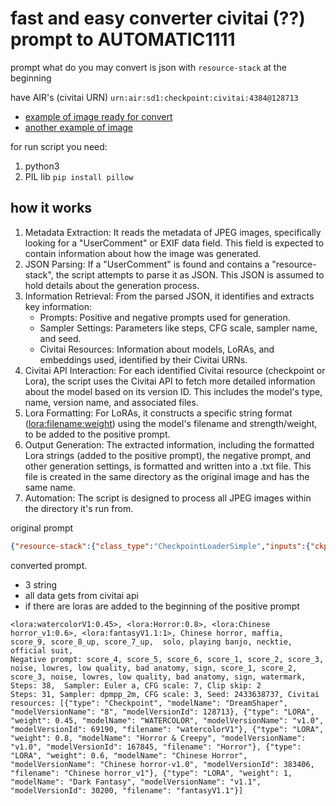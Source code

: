 # fast and easy converter civitai (??) prompt to AUTOMATIC1111

prompt what do you may convert is json with `resource-stack` at the beginning

have AIR's (civitai URN) `urn:air:sd1:checkpoint:civitai:4384@128713`

- [example of image ready for convert](https://civitai.com/images/21793336) 
- [another example of image](https://civitai.com/images/32155314)

for run script you need:
1. python3
2. PIL lib `pip install pillow`

## how it works
1. Metadata Extraction: It reads the metadata of JPEG images, specifically looking for a "UserComment" or EXIF data field. This field is expected to contain information about how the image was generated.
2. JSON Parsing: If a "UserComment" is found and contains a "resource-stack", the script attempts to parse it as JSON. This JSON is assumed to hold details about the generation process.
3. Information Retrieval: From the parsed JSON, it identifies and extracts key information:
   - Prompts: Positive and negative prompts used for generation.
   - Sampler Settings: Parameters like steps, CFG scale, sampler name, and seed.
   - Civitai Resources: Information about models, LoRAs, and embeddings used, identified by their Civitai URNs.
4. Civitai API Interaction: For each identified Civitai resource (checkpoint or Lora), the script uses the Civitai API to fetch more detailed information about the model based on its version ID. This includes the model's type, name, version name, and associated files.
5. Lora Formatting: For LoRAs, it constructs a specific string format (<lora:filename:weight>) using the model's filename and strength/weight, to be added to the positive prompt.
6. Output Generation: The extracted information, including the formatted Lora strings (added to the positive prompt), the negative prompt, and other generation settings, is formatted and written into a .txt file. This file is created in the same directory as the original image and has the same name.
7. Automation: The script is designed to process all JPEG images within the directory it's run from.

original prompt
```json
{"resource-stack":{"class_type":"CheckpointLoaderSimple","inputs":{"ckpt_name":"urn:air:sd1:checkpoint:civitai:4384@128713"}},"resource-stack-1":{"class_type":"LoraLoader","inputs":{"lora_name":"urn:air:sd1:lora:civitai:64560@69190","strength_model":0.45,"strength_clip":1,"model":["resource-stack",0],"clip":["resource-stack",1]}},"resource-stack-2":{"class_type":"LoraLoader","inputs":{"lora_name":"urn:air:sd1:lora:civitai:150182@167845","strength_model":0.8,"strength_clip":1,"model":["resource-stack-1",0],"clip":["resource-stack-1",1]}},"resource-stack-3":{"class_type":"LoraLoader","inputs":{"lora_name":"urn:air:sd1:lora:civitai:342493@383406","strength_model":0.6,"strength_clip":1,"model":["resource-stack-2",0],"clip":["resource-stack-2",1]}},"resource-stack-4":{"class_type":"LoraLoader","inputs":{"lora_name":"urn:air:sd1:lora:civitai:24934@30200","strength_model":1,"strength_clip":1,"model":["resource-stack-3",0],"clip":["resource-stack-3",1]}},"6":{"class_type":"smZ CLIPTextEncode","inputs":{"text":"Chinese horror, maffia,  score_9, score_8_up, score_7_up,  solo, playing banjo, necktie, official suit,\n","parser":"A1111","text_g":"","text_l":"","ascore":2.5,"width":0,"height":0,"crop_w":0,"crop_h":0,"target_width":0,"target_height":0,"smZ_steps":1,"mean_normalization":true,"multi_conditioning":true,"use_old_emphasis_implementation":false,"with_SDXL":false,"clip":["resource-stack-4",1]},"_meta":{"title":"Positive"}},"7":{"class_type":"smZ CLIPTextEncode","inputs":{"text":"embedding:urn:air:sd1:embedding:civitai:99890@106916, score_4, score_5, score_6, score_1, score_2, score_3, noise, lowres, low quality, bad anatomy, sign, score_1, score_2, score_3, noise, lowres, low quality, bad anatomy, sign, watermark,\nSteps: 38,  Sampler: Euler a, CFG scale: 7, Clip skip: 2","parser":"A1111","text_g":"","text_l":"","ascore":2.5,"width":0,"height":0,"crop_w":0,"crop_h":0,"target_width":0,"target_height":0,"smZ_steps":1,"mean_normalization":true,"multi_conditioning":true,"use_old_emphasis_implementation":false,"with_SDXL":false,"clip":["resource-stack-4",1]},"_meta":{"title":"Negative"}},"17":{"class_type":"LoadImage","inputs":{"image":"https://orchestration.civitai.com/v2/consumer/blobs/BJF76XQDRD33DH453VWRQBJSJ0","upload":"image"},"_meta":{"title":"Image Load"}},"18":{"class_type":"VAEEncode","inputs":{"pixels":["17",0],"vae":["resource-stack",2]},"_meta":{"title":"VAE Encode"}},"11":{"class_type":"KSampler","inputs":{"sampler_name":"dpmpp_2m","scheduler":"karras","seed":2433638737,"steps":31,"cfg":3,"denoise":0.55,"model":["resource-stack-4",0],"positive":["6",0],"negative":["7",0],"latent_image":["18",0]},"_meta":{"title":"KSampler"}},"13":{"class_type":"VAEDecode","inputs":{"samples":["11",0],"vae":["resource-stack",2]},"_meta":{"title":"VAE Decode"}},"12":{"class_type":"SaveImage","inputs":{"filename_prefix":"ComfyUI","images":["13",0]},"_meta":{"title":"Save Image"}},"extra":{"airs":["urn:air:sd1:checkpoint:civitai:4384@128713","urn:air:sd1:lora:civitai:64560@69190","urn:air:sd1:lora:civitai:150182@167845","urn:air:sd1:lora:civitai:342493@383406","urn:air:sd1:lora:civitai:24934@30200","urn:air:sd1:embedding:civitai:99890@106916"]}}	
```

converted prompt. 
  - 3 string
  - all data gets from civitai api
  - if there are loras are added to the beginning of the positive prompt
```csv
<lora:watercolorV1:0.45>, <lora:Horror:0.8>, <lora:Chinese horror_v1:0.6>, <lora:fantasyV1.1:1>, Chinese horror, maffia,  score_9, score_8_up, score_7_up,  solo, playing banjo, necktie, official suit, 
Negative prompt: score_4, score_5, score_6, score_1, score_2, score_3, noise, lowres, low quality, bad anatomy, sign, score_1, score_2, score_3, noise, lowres, low quality, bad anatomy, sign, watermark, Steps: 38,  Sampler: Euler a, CFG scale: 7, Clip skip: 2
Steps: 31, Sampler: dpmpp_2m, CFG scale: 3, Seed: 2433638737, Civitai resources: [{"type": "Checkpoint", "modelName": "DreamShaper", "modelVersionName": "8", "modelVersionId": 128713}, {"type": "LORA", "weight": 0.45, "modelName": "WATERCOLOR", "modelVersionName": "v1.0", "modelVersionId": 69190, "filename": "watercolorV1"}, {"type": "LORA", "weight": 0.8, "modelName": "Horror & Creepy", "modelVersionName": "v1.0", "modelVersionId": 167845, "filename": "Horror"}, {"type": "LORA", "weight": 0.6, "modelName": "Chinese Horror", "modelVersionName": "Chinese horror-v1.0", "modelVersionId": 383406, "filename": "Chinese horror_v1"}, {"type": "LORA", "weight": 1, "modelName": "Dark Fantasy", "modelVersionName": "v1.1", "modelVersionId": 30200, "filename": "fantasyV1.1"}]
```
